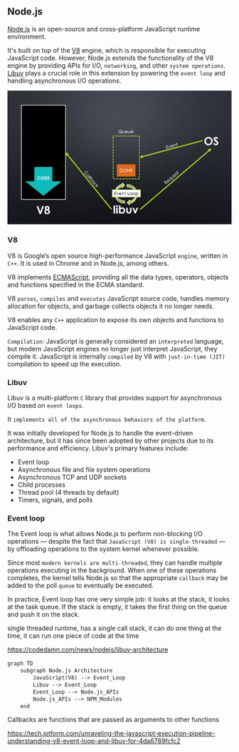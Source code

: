 
## Node.js
[Node.js](https://nodejs.org/en) is an open-source and cross-platform JavaScript runtime environment.

 It's built on top of the [V8](https://v8.dev/) engine, which is responsible for executing JavaScript code. However, Node.js extends the functionality of the V8 engine by providing APIs for I/O, `networking`, and other `system operations`. [Libuv](https://docs.libuv.org/en/v1.x/) plays a crucial role in this extension by powering the `event loop` and handling asynchronous I/O operations.

![Node platform](./assets/v8-libuv.png "Node platform")


### V8
V8 is Google’s open source high-performance JavaScript `engine`, written in `C++`. It is used in Chrome and in Node.js, among others.

V8 implements [ECMAScript](https://tc39.es/ecma262/), providing all the data types, operators, objects and functions specified in the ECMA standard.

V8 `parses`,  `compiles` and `executes` JavaScript source code, handles memory allocation for objects, and garbage collects objects it no longer needs.

V8 enables any `C++` application to expose its own objects and functions to JavaScript code.

`Compilation`: JavaScript is generally considered an `interpreted` language, but modern JavaScript engines no longer just interpret JavaScript, they compile it. JavaScript is internally `compiled` by V8 with `just-in-time (JIT)` compilation to speed up the execution.

### Libuv
Libuv is a multi-platform `C` library that provides support for asynchronous I/O based on `event loops`.

It `implements all of the asynchronous behaviors of the platform`.

It was initially developed for Node.js to handle the event-driven architecture, but it has since been adopted by other projects due to its performance and efficiency. Libuv's primary features include:
- Event loop 
- Asynchronous file and file system operations 
- Asynchronous TCP and UDP sockets 
- Child processes
- Thread pool (4 threads by default)
- Timers, signals, and polls


### Event loop
The Event loop is what allows Node.js to perform non-blocking I/O operations — despite the fact that `JavaScript (V8) is single-threaded` — by offloading operations to the system kernel whenever possible.

Since most `modern kernels are multi-threaded`, they can handle multiple operations executing in the background. When one of these operations completes, the kernel tells Node.js so that the appropriate `callback` may be added to the poll `queue` to eventually be executed.

In practice, Event loop has one very simple job: it looks at the stack, it looks at the task queue. If the stack is empty, it takes the first thing on the queue and push it on the stack.



single threaded runtime, has a single call stack, it can do one thing at the time, it can run one piece of code at the time


https://codedamn.com/news/nodejs/libuv-architecture

```mermaid
graph TD
    subgraph Node.js Architecture
        JavaScript(V8) --> Event_Loop
        Libuv --> Event_Loop
        Event_Loop --> Node.js_APIs
        Node.js_APIs --> NPM_Modules
    end
```




Callbacks are functions that are passed as arguments to other functions


https://tech.jotform.com/unraveling-the-javascript-execution-pipeline-understanding-v8-event-loop-and-libuv-for-4da6789fcfc2
